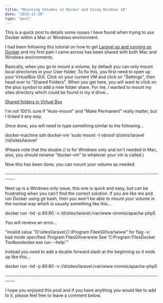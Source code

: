 ```yaml
---
title: "Mounting Volumes in Docker and Using Windows 10"
date: "2015-11-20"
type: "post"
---
```


This is a quick post to details some issues I have found when trying to use Docker within a Mac or Windows environment.

I had been following this tutorial on how to get [Laravel up and running on Docker](https://www.sitepoint.com/docker-and-dockerfiles-made-easy/) and my first pain I came across has been shared with both Mac and Windows environments.

Basically, when you go to mount a volume, by default you can only mount local directories in your User folder. To fix this, you first need to open up your VirtualBox GUI. Click on your current VM and click on "Settings", then head over to "Shared Folders". When you get here, you will want to click on the plus symbol to add a new folder share. For me, I wanted to mount my sites directory which could be found in my d drive...

[Shared folders in Virtual Box](https://tinypic.com/6duvxs.png)

I'm not 100% sure if "Auto-mount" and "Make Permanent" really matter, but I ticked it any way.

Once done, you will need to type something similar to the following...

docker-machine ssh docker-vm 'sudo mount -t vboxsf d/sites/laravel //d/sites/laravel'

(Please note that the double // is for Windows only and isn't needed in Mac, also, you should rename "docker-vm" to whatever your vm is called.)

Now this has been done, you can mount your volume as needed.

\-----------------------------------------------------------------------------------

Next up is a Windows only issue, this one is quick and easy, but can be frustrating when you can't find the correct solution. If you are like me and run Docker using git bash, then you won't be able to mount your volume in the normal way which is usually something like this...

docker run -tid -p 80:80 -v /d/sites/laravel:/var/www nimmis/apache-php5

You will revieve an error...

"invalid value "D:\\sites\\laravel;C:\\Program Files\\Git\\var\\www" for flag -v: bad mode specified: Program FilesGitvarwww See 'C:Program FilesDocker Toolboxdocker.exe run --help'."

Instead you need to add a double forward slash at the beginning so it ends up like this...

docker run -tid -p 80:80 -v //d/sites/laravel:/var/www nimmis/apache-php5

\-----------------------------------------------------------------------------------

I hope you enjoyed this post and if you have anything you would like to add to it, please feel free to leave a comment below.
